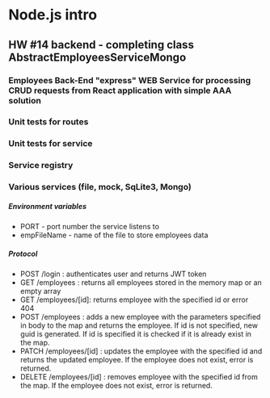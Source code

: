 # Node.js intro

## HW #14 backend - completing class AbstractEmployeesServiceMongo

### Employees Back-End "express" WEB Service for processing CRUD requests from React application with simple AAA solution

### Unit tests for routes
### Unit tests for service
### Service registry
### Various services (file, mock, SqLite3, Mongo)

##### Environment variables
- PORT - port number the service listens to
- empFileName - name of the file to store employees data

##### Protocol
- POST /login : authenticates user and returns JWT token
- GET /employees : returns all employees stored in the memory map or an empty array
- GET /employees/[id]: returns employee with the specified id or error 404
- POST /employees : adds a new employee with the parameters specified in body to the map and returns the employee. If id is not specified, new guid is generated. If id is specified it is checked if it is already exist in the map.
- PATCH /employees/[id] : updates the employee with the specified id and returns the updated employee. If the employee does not exist, error is returned.
- DELETE /employees/[id] : removes employee with the specified id from the map. If the employee does not exist, error is returned.